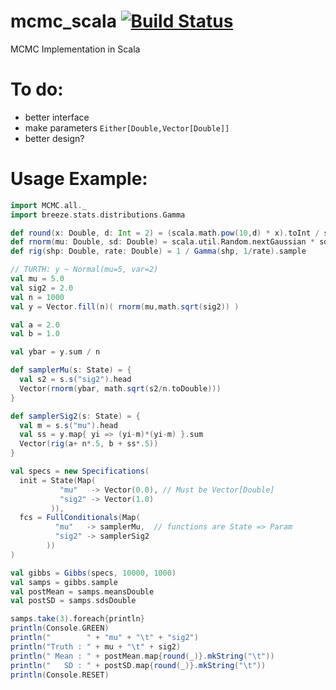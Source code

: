 # mcmc_scala [![Build Status](https://travis-ci.org/luiarthur/mcmc_scala.svg?branch=master)](https://travis-ci.org/luiarthur/mcmc_scala)
MCMC Implementation in Scala

# To do:
- better interface
- make parameters `Either[Double,Vector[Double]]`
- better design?

# Usage Example:
```scala
import MCMC.all._
import breeze.stats.distributions.Gamma

def round(x: Double, d: Int = 2) = (scala.math.pow(10,d) * x).toInt / scala.math.pow(10,d)
def rnorm(mu: Double, sd: Double) = scala.util.Random.nextGaussian * sd + mu
def rig(shp: Double, rate: Double) = 1 / Gamma(shp, 1/rate).sample

// TURTH: y ~ Normal(mu=5, var=2)
val mu = 5.0
val sig2 = 2.0
val n = 1000
val y = Vector.fill(n)( rnorm(mu,math.sqrt(sig2)) )

val a = 2.0
val b = 1.0

val ybar = y.sum / n

def samplerMu(s: State) = {
  val s2 = s.s("sig2").head
  Vector(rnorm(ybar, math.sqrt(s2/n.toDouble)))
}

def samplerSig2(s: State) = {
  val m = s.s("mu").head
  val ss = y.map{ yi => (yi-m)*(yi-m) }.sum
  Vector(rig(a+ n*.5, b + ss*.5))
}

val specs = new Specifications(
  init = State(Map(
           "mu"   -> Vector(0.0), // Must be Vector[Double]
           "sig2" -> Vector(1.0)
         )),
  fcs = FullConditionals(Map(
          "mu"   -> samplerMu,  // functions are State => Param
          "sig2" -> samplerSig2
        ))
)

val gibbs = Gibbs(specs, 10000, 1000)
val samps = gibbs.sample
val postMean = samps.meansDouble
val postSD = samps.sdsDouble

samps.take(3).foreach{println}
println(Console.GREEN)
println("        " + "mu" + "\t" + "sig2")
println("Truth : " + mu + "\t" + sig2)
println(" Mean : " + postMean.map{round(_)}.mkString("\t"))
println("   SD : " + postSD.map{round(_)}.mkString("\t"))
println(Console.RESET)
```

